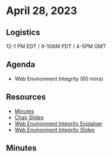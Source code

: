 # April 28, 2023

## Logistics

12-1 PM EDT / 9-10AM PDT / 4-5PM GMT

## Agenda

* Web Environment Integrity (60 mins)

## Resources

* [Minutes](https://docs.google.com/document/d/17r8MhwyM5VhLRogPdkt2GSgSSgF_Cl62cHSCwVdMnqg/edit?usp=sharing)
* [Chair Slides](https://docs.google.com/presentation/d/1X4tt_OLTAVeZjMs32Bir-vVPvdsasvJq4XyTJr8UvFE/edit?usp=sharing)
* [Web Environment Integrity Explainer](https://github.com/RupertBenWiser/Web-Environment-Integrity/blob/main/explainer.md)
* [Web Environment Integrity Slides](https://docs.google.com/presentation/d/1c2-gv9S4OubZ3R5mI_uhSF_FbBxJXmfhBVEbej5BCYc/edit?usp=sharing&resourcekey=0-SjaQ22SUKgYNuHEp_XGlAQ)

## Minutes
